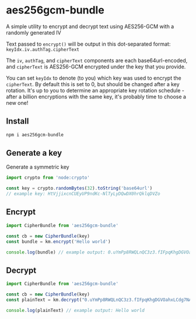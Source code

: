 # aes256gcm-bundle

A simple utility to encrypt and decrypt text using AES256-GCM with a randomly generated IV

Text passed to `encrypt()` will be output in this dot-separated format:
`keyIdx.iv.authTag.cipherText`

The `iv`, `authTag`, and `cipherText` components are each base64url-encoded, and `cipherText` is AES256-GCM encrypted under the key that you provide.

You can set `keyIdx` to denote (to you) which key was used to encrypt the `cipherText`.  By default this is set to 0, but should be changed after a key rotation.
It's up to you to determine an appropriate key rotation schedule - after a billion encryptions with the same key, it's probably time to choose a new one!

## Install
```bash
npm i aes256gcm-bundle
```


## Generate a key 
Generate a symmetric key
```typescript
import crypto from 'node:crypto'

const key = crypto.randomBytes(32).toString('base64url')
// example key: HtVjjixcnCUEyUP9ndKc-NlTyLyDQwDX0hrQklqDVZo
```


## Encrypt
```typescript
import CipherBundle from 'aes256gcm-bundle'

const cb = new CipherBundle(key)
const bundle = km.encrypt('Hello world')

console.log(bundle) // example output: 0.uYmPp8RWQLnQC3z3.fIFpqKhgDGVOahxLCdg7NA.vBDezhOldki8_5E

```


## Decrypt
```typescript
import CipherBundle from 'aes256gcm-bundle'

const cb = new CipherBundle(key)
const plainText = km.decrypt("0.uYmPp8RWQLnQC3z3.fIFpqKhgDGVOahxLCdg7NA.vBDezhOldki8_5E")

console.log(plainText) // example output: Hello world
```
